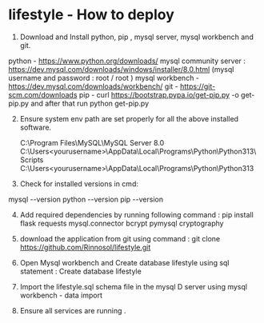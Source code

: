 # lifestyle - How to deploy

1. Download and Install python, pip , mysql server, mysql workbench and git.

python - https://www.python.org/downloads/ 
mysql community server : https://dev.mysql.com/downloads/windows/installer/8.0.html (mysql username and password : root / root )
mysql workbench - https://dev.mysql.com/downloads/workbench/
git - https://git-scm.com/downloads
pip - curl https://bootstrap.pypa.io/get-pip.py -o get-pip.py   and after that run python get-pip.py

2. Ensure system env path are set properly for all the above installed software.

   C:\Program Files\MySQL\MySQL Server 8.0
   C:\Users\<yourusername>\AppData\Local\Programs\Python\Python313\Scripts
   C:\Users\<yourusername>\AppData\Local\Programs\Python\Python313

4. Check for installed versions in cmd:

mysql --version
python --version
pip --version

4. Add required dependencies by running following command :
   pip install flask requests mysql.connector bcrypt pymysql cryptography

5. download the application from git using command : git clone https://github.com/Rinnosol/lifestyle.git

6. Open Mysql workbench and Create database lifestyle using sql statement : Create database lifestyle
   
7. Import the lifestyle.sql schema file in the mysql D server using mysql workbench - data import
8. Ensure all services are running .
